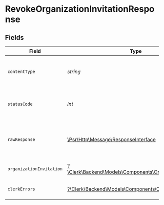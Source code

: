# RevokeOrganizationInvitationResponse


## Fields

| Field                                                                                                         | Type                                                                                                          | Required                                                                                                      | Description                                                                                                   |
| ------------------------------------------------------------------------------------------------------------- | ------------------------------------------------------------------------------------------------------------- | ------------------------------------------------------------------------------------------------------------- | ------------------------------------------------------------------------------------------------------------- |
| `contentType`                                                                                                 | *string*                                                                                                      | :heavy_check_mark:                                                                                            | HTTP response content type for this operation                                                                 |
| `statusCode`                                                                                                  | *int*                                                                                                         | :heavy_check_mark:                                                                                            | HTTP response status code for this operation                                                                  |
| `rawResponse`                                                                                                 | [\Psr\Http\Message\ResponseInterface](https://www.php-fig.org/psr/psr-7/#33-psrhttpmessageresponseinterface)  | :heavy_check_mark:                                                                                            | Raw HTTP response; suitable for custom response parsing                                                       |
| `organizationInvitation`                                                                                      | [?\Clerk\Backend\Models\Components\OrganizationInvitation](../../Models/Components/OrganizationInvitation.md) | :heavy_minus_sign:                                                                                            | An organization invitation                                                                                    |
| `clerkErrors`                                                                                                 | [?\Clerk\Backend\Models\Components\ClerkErrors](../../Models/Components/ClerkErrors.md)                       | :heavy_minus_sign:                                                                                            | Request was not successful                                                                                    |